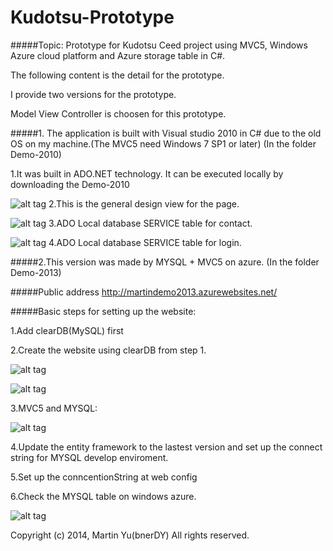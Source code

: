Kudotsu-Prototype
=================

#####Topic: Prototype for Kudotsu Ceed project using MVC5, Windows Azure cloud platform and Azure storage table in C#.

The following content is the detail for the prototype.

I provide two versions for the prototype.

Model View Controller is choosen for this prototype.


#####1. The application is built with Visual studio 2010 in C# due to the old OS on my machine.(The MVC5 need Windows 7 SP1 or later) (In the folder Demo-2010)

1.It was built in ADO.NET technology. It can be executed locally by downloading the Demo-2010

![alt tag](https://raw2.github.com/bnerDY/Kudotsu-Prototype/master/Demo-images/8.jpg)
2.This is the general design view for the page.

![alt tag](https://raw2.github.com/bnerDY/Kudotsu-Prototype/master/Demo-images/9.jpg)
3.ADO Local database SERVICE table for contact.

![alt tag](https://raw2.github.com/bnerDY/Kudotsu-Prototype/master/Demo-images/10.jpg)
4.ADO Local database SERVICE table for login.


#####2.This version was made by MYSQL + MVC5 on azure. (In the folder Demo-2013)

#####Public address   http://martindemo2013.azurewebsites.net/ 

#####Basic steps for setting up the website:

1.Add clearDB(MySQL) first

2.Create the website using clearDB from step 1.

![alt tag](https://raw2.github.com/bnerDY/Kudotsu-Prototype/master/Demo-images/5.jpg)

![alt tag](https://raw2.github.com/bnerDY/Kudotsu-Prototype/master/Demo-images/6.jpg)


3.MVC5 and MYSQL:

![alt tag](https://raw2.github.com/bnerDY/Kudotsu-Prototype/master/Demo-images/1.jpg)

4.Update the entity framework to the lastest version and set up the connect string for MYSQL develop enviroment.

5.Set up the conncentionString at web config

6.Check the MYSQL table on windows azure.

![alt tag](https://raw2.github.com/bnerDY/Kudotsu-Prototype/master/Demo-images/14.jpg)








Copyright (c) 2014, Martin Yu(bnerDY)
All rights reserved.

